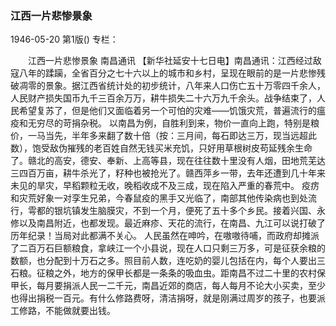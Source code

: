 ### 江西一片悲惨景象

1946-05-20
第1版()
专栏：

　　江西一片悲惨景象
    南昌通讯
    【新华社延安十七日电】南昌通讯：江西经过敌寇八年的蹂躏，全省百分之七十六以上的城市和乡村，呈现在眼前的是一片悲惨残破凋零的景象。据江西省统计处的初步统计，八年来人口伤亡五十万零四千余人，人民财产损失国币九千三百余万万，耕牛损失二十六万九千余头。战争结束了，人民希望复苏了，但是他们又面临着另一个可怕的灾难——饥饿灾荒，普遍流行的瘟疫和无穷尽的苛捐杂税。
    以南昌为例，自胜利到来，物价一直向上跑，特别是粮价，一马当先，半年多来翻了数十倍（按：三月间，每石即达三万，现当远超此数），饱受敌伪摧残的老百姓自然无钱买米充饥，只好用草根树皮苟延残余生命了。赣北的高安，德安、奉新、上高等县，现在往往数十里没有人烟，田地荒芜达三四百万亩，耕牛杀光了，籽种也被抢光了。赣西萍乡一带，去年还遭到几十年来未见的旱灾，早稻颗粒无收，晚稻收成不及三成，现在陷入严重的春荒中。
    疫疠和灾荒好象一对孪生兄弟，今春鼠疫的黑手又光临了，南部其他传染病也到处流行，雩都的银坑镇发生脑膜灾，不到一个月，便死了五十多个乡民。接着兴国、永修以及南昌附近，也都发现。最近麻疹、天花的流行，在南昌、九江可以说打破了历年纪录！当局对此都满不关心。
    人民虽然在呻吟，在嗷嗷待哺，而政府却摊派了二百万石巨额粮食，拿峡江一个小县说，现在人口只剩三万多，可是征获余粮的数额，也分配到十万石之多。照目前人数，连吃奶的婴儿包括在内，每个人要出三石粮。征粮之外，地方的保甲长都是一条条的吸血虫。距南昌不过二十里的农村保甲长，每月要捐派人民一二千元，南昌近郊的商店，每人每月不论大小买卖，至少也得出捐税一百元。有什么修路费呀，清洁捐呀，就是刚满过周岁的孩子，也要派工修路，不能做就要出钱。
